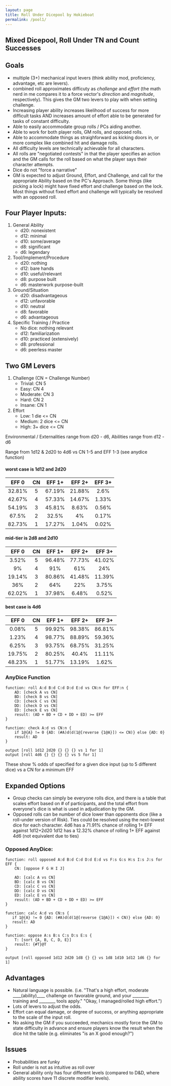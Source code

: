 ```yaml
---
layout: page
title: Roll Under Dicepool by Hokieboat
permalink: /pool1/
---
```

## Mixed Dicepool, Roll Under TN and Count Successes

## Goals
- multiple (3+) mechanical input levers (think ability mod, proficiency, advantage, etc are levers).
- combined roll approximates difficuty as _challenge_ and _effort_ (the math nerd in me compares it to a force vector's _direction_ and _magnitude_, respectively). This gives the GM two levers to play with when setting challenge.
- Increasing player ability increases likelihood of success for more difficult tasks AND increases amount of effort able to be generated for tasks of constant difficulty.
- Able to easily accommodate group rolls / PCs aiding another.
- Able to work for both player rolls, GM rolls, and opposed rolls. 
- Able to accommodate things as straighforward as kicking doors in, or more complex like combined hit and damage rolls.
- All difficulty levels are technically achievable for all characters. 
- All rolls are "negotiated contests" in that the player specifies an action and the GM calls for the roll based on what the player says their character attempts. 
- Dice do not "force a narrative"
- GM is expected to adjust Ground, Effort, and Challenge, and call for the appropriate Ability based on the PC's Approach. Some things (like picking a lock) might have fixed effort and challenge based on the lock. Most things without fixed effort and challenge will typically be resolved with an opposed roll. 


## Four Player Inputs:
1. General Ability
	- d20: nonexistent
	- d12: minimal
	- d10: some/average
	- d8: significant
	- d6: legendary
2. Tool/Implement/Procedure
	- d20: nothing
	- d12: bare hands
	- d10: useful/relevant
	- d8: purpose built
	- d6: masterwork purpose-built
3. Ground/Situation
	- d20: disadvantageous
	- d12: unfavorable
	- d10: neutral
	- d8: favorable
	- d6: advantageous
4. Specific Training / Practice
	- No dice: nothing relevant
	- d12: familiarization
	- d10: practiced (extensively)
	- d8: professional
	- d6: peerless master

## Two GM Levers
1. Challenge (CN = Challenge Number)
	- Trivial: CN 5
	- Easy: CN 4
	- Moderate: CN 3
	- Hard: CN 2
	- Insane: CN 1
2. Effort
	- Low: 1 die <= CN
	- Medium: 2 dice <= CN
	- High: 3+ dice <= CN

Environmental / Externalities range from d20 - d6, Abilities range from d12 - d6

Range from 1d12 & 2d20 to 4d6 vs CN 1-5 and EFF 1-3 (see anydice function)

#### worst case is 1d12 and 2d20

| EFF 0 | CN | EFF 1+ | EFF 2+ | EFF 3+ |
|:---:|:---:|:---:|:---:|:---:|
| 32.81% | 5 | 67.19% | 21.88% | 2.6% |
| 42.67% | 4 | 57.33% | 14.67% | 1.33% |
| 54.19% | 3 | 45.81% | 8.63% | 0.56% |
| 67.5% | 2 | 32.5% | 4% | 0.17% |
| 82.73% | 1 | 17.27% | 1.04% | 0.02% |


#### mid-tier is 2d8 and 2d10

| EFF 0 | CN | EFF 1+ | EFF 2+ | EFF 3+ |
|:---:|:---:|:---:|:---:|:---:|
| 3.52% | 5 | 96.48% | 77.73% | 41.02% |
| 9% | 4 | 91% | 61% | 24% |
| 19.14% | 3 | 80.86% | 41.48% | 11.39% |
| 36% | 2 | 64% | 22% | 3.75% |
| 62.02% | 1 | 37.98% | 6.48% | 0.52% |


#### best case is 4d6

| EFF 0 | CN | EFF 1+ | EFF 2+ | EFF 3+ |
|:---:|:---:|:---:|:---:|:---:|
| 0.08% | 5 | 99.92% | 98.38% | 86.81% |
| 1.23% | 4 | 98.77% | 88.89% | 59.36% |
| 6.25% | 3 | 93.75% | 68.75% | 31.25% |
| 19.75% | 2 | 80.25% | 40.4% | 11.11% |
| 48.23% | 1 | 51.77% | 13.19% | 1.62% |

### AnyDice Function

```
function: roll A:d B:d C:d D:d E:d vs CN:n for EFF:n {
    AD: [check A vs CN]
    BD: [check B vs CN]
    CD: [check C vs CN]
    DD: [check D vs CN]
    ED: [check E vs CN]
    result: (AD + BD + CD + DD + ED) >= EFF
}

function: check A:d vs CN:n {
    if 1@{A} != 0 {AD: (#A)d(d(1@[reverse {1@A}]) <= CN)} else {AD: 0}
    result: AD
}

output [roll 1d12 2d20 {} {} {} vs 1 for 1]
output [roll 4d6 {} {} {} {} vs 5 for 1]
```

These show % odds of specified for a given dice input (up to 5 different dice) vs a CN for a minimum EFF

## Expanded Options

- Group checks can simply be everyone rolls dice, and there is a table that scales effort based on # of participants, and the total effort from everyone's dice is what is used in adjudication by the GM. 
- Opposed rolls can be number of dice lower than opponents dice (like a roll-under version of Risk). Ties could be resolved using the next-lowest dice for each character.
4d6 has a 71.91% chance of rolling 1+ EFF against 1d12+2d20 
1d12 has a 12.32% chance of rolling 1+ EFF against 4d6 (not equivalent due to ties)

### Opposed AnyDice: 

```
function: roll opposed A:d B:d C:d D:d E:d vs F:s G:s H:s I:s J:s for EFF {
    CN: [oppose F G H I J]

    AD: [calc A vs CN]
    BD: [calc B vs CN]
    CD: [calc C vs CN]
    DD: [calc D vs CN]
    ED: [calc E vs CN]
    result: (AD + BD + CD + DD + ED) >= EFF
}

function: calc A:d vs CN:s {
   if 1@{A} != 0 {AD: (#A)d(d(1@[reverse {1@A}]) < CN)} else {AD: 0}
   result: AD
}

function: oppose A:s B:s C:s D:s E:s {
    T: [sort {A, B, C, D, E}]
    result: {#T}@T
}

output [roll opposed 1d12 2d20 1d8 {} {} vs 1d8 1d10 1d12 1d6 {} for 1]
```

## Advantages

- Natural language is possible. (i.e. "That's a high effort, moderate \_\_\_\_(ability)\_\_\_\_ challenge on favorable ground, and your \_\_\_\_\_\_\_\_ training and \_\_\_\_\_\_\_\_ tools apply." "Okay, I managed/rolled high effort.")
- Lots of levers to adjust the odds.
- Effort can equal damage, or degree of success, or anything appropriate to the scale of the input roll. 
- No asking the GM if you succeeded, mechanics mostly force the GM to state difficulty in advance and ensure players know the result when the dice hit the table (e.g. eliminates "is an X good enough?")

## Issues

- Probabilities are funky
- Roll under is not as intuitive as roll over
- General ability only has four different levels (compared to D&D, where ability scores have 11 discrete modifier levels).